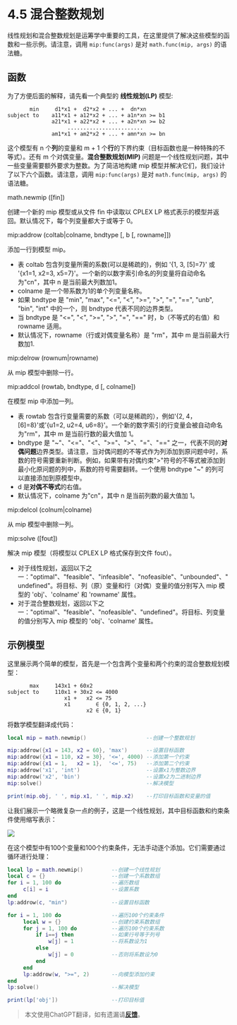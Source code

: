 # 4.5 混合整数规划
线性规划和混合整数规划是运筹学中重要的工具，在这里提供了解决这些模型的函数和一些示例。请注意，调用 `mip:func(args)` 是对 `math.func(mip, args)` 的语法糖。

## 函数
为了方便后面的解释，请先看一个典型的 **线性规划(LP)** 模型:
```
       min     d1*x1 +  d2*x2 + ... +  dn*xn
subject to    a11*x1 + a12*x2 + ... + a1n*xn >= b1
              a21*x1 + a22*x2 + ... + a2n*xn >= b2
                   ........................
              am1*x1 + am2*x2 + ... + amn*xn >= bn
```
这个模型有 n 个**列**的变量和 m + 1 个**行**的下界约束（目标函数也是一种特殊的不等式）。还有 m 个对偶变量。**混合整数规划(MIP)** 问题是一个线性规划问题，其中一些变量需要额外要求为整数。为了简洁地构建 mip 模型并解决它们，我们设计了以下六个函数。请注意，调用 `mip:func(args)` 是对 `math.func(mip, args)` 的语法糖。

<a id='math.newmip'> math.newmip ([fin]) </a>

创建一个新的 mip 模型或从文件 fin 中读取以 CPLEX LP 格式表示的模型并返回。默认情况下，每个列变量都大于或等于 0。

<a id='mip:addrow'> mip:addrow (coltab|colname, bndtype [, b [, rowname]]) </a>

添加一行到模型 mip。 
- 表 coltab 包含列变量所需的系数(可以是稀疏的)，例如 '{1, 3, [5]=7}' 或 '{x1=1, x2=3, x5=7}'。一个新的以数字索引命名的列变量将自动命名为"cn"，其中 n 是当前最大列数加1。
- colname 是一个带系数为1的单个列变量名称。
- 如果 bndtype 是 "min", "max", "<=", "<", ">=", ">", "=", "==", "unb", "bin", "int" 中的一个，则 bndtype 代表不同的边界类型。
- 当 bndtype 是 "<=", "<", ">=", ">", "=", "==" 时，b（不等式的右值）和 rowname 适用。
- 默认情况下，rowname（行或对偶变量名称）是 "rm"，其中 m 是当前最大行数加1.

<a id='mip:delrow'> mip:delrow (rownum|rowname) </a>

从 mip 模型中删除一行。

<a id='mip:addcol'> mip:addcol (rowtab, bndtype, d [, colname]) </a>

在模型 mip 中添加一列。
- 表 rowtab 包含行变量需要的系数（可以是稀疏的），例如'{2, 4，[6]=8}'或'{u1=2, u2=4, u6=8}'。一个新的数字索引的行变量会被自动命名为"rm"，其中 m 是当前行数的最大值加 1。
- bndtype 是 "\~"、"<="、"<"、">="、">"、"="、"==" 之一，代表不同的**对偶问题**边界类型。请注意，当对偶问题的不等式作为列添加到原问题中时，系数的符号需要重新判断。例如，如果带有对偶约束">"符号的不等式被添加到最小化原问题的列中，系数的符号需要翻转。一个使用 bndtype "\~" 的列可以直接添加到原模型中。
- d 是**对偶不等式**的右值。
- 默认情况下，colname 为"cn"，其中 n 是当前列数的最大值加 1。

<a id='mip:delcol'> mip:delcol (colnum|colname) </a>

从 mip 模型中删除一列。

<a id='mip:solve'> mip:solve ([fout]) </a>

解决 mip 模型（将模型以 CPLEX LP 格式保存到文件 fout）。 
- 对于线性规划，返回以下之一："optimal"、"feasible"、"infeasible"、"nofeasible"、"unbounded"、"undefined"。将目标、列（原）变量和行（对偶）变量的值分别写入 mip 模型的 'obj'、'colname' 和 'rowname' 属性。
- 对于混合整数规划，返回以下之一："optimal"、"feasible"、"nofeasible"、"undefined"。将目标、列变量的值分别写入 mip 模型的 'obj'、'colname' 属性。

## 示例模型
这里展示两个简单的模型，首先是一个包含两个变量和两个约束的混合整数规划模型：
```
       max     143x1 + 60x2
subject to     110x1 + 30x2 <= 4000
                  x1 +   x2 <= 75
                  x1        ∈ {0, 1, 2, ...}
                         x2 ∈ {0, 1}
```
将数学模型翻译成代码：
```lua
local mip = math.newmip()                   --创建一个整数规划

mip:addrow({x1 = 143, x2 = 60}, 'max')      --设置目标函数
mip:addrow({x1 = 110, x2 = 30}, '<=', 4000) --添加第一个约束
mip:addrow({x1 = 1,   x2 = 1},  '<=', 75)   --添加第二个约束
mip:addrow('x1', 'int')                     --设置x1为整数边界
mip:addrow('x2', 'bin')                     --设置x2为二进制边界
mip:solve()                                 --解决模型               

print(mip.obj, ' ', mip.x1, ' ', mip.x2)    --打印目标函数和变量的值
```

让我们展示一个略微复杂一点的例子，这是一个线性规划，其中目标函数和约束条件使用缩写表示：

![](https://microcity.gitee.io/doc/img/lp.svg)

在这个模型中有100个变量和100个约束条件，无法手动逐个添加。它们需要通过循环进行处理：
```lua
local lp = math.newmip()         --创建一个线性规划
local c = {}                     --创建一个系数数组
for i = 1, 100 do                --遍历数组
     c[i] = i                    --设置系数
end
lp:addrow(c, "min")              --设置目标函数

for i = 1, 100 do                --遍历100个约束条件
     local w = {}                --创建约束系数数组
     for j = 1, 100 do           --遍历100个约束系数
         if i==j then            --如果行号等于列号
             w[j] = 1            --将系数设为1
         else
             w[j] = 0            --否则将系数设为0
         end
     end
     lp:addrow(w, ">=", 2)       --向模型添加约束
end
lp:solve()                       --解决模型

print(lp['obj'])                 --打印目标值
```

> 本文使用ChatGPT翻译，如有遗漏请[**反馈**](https://github.com/huuhghhgyg/MicroCityNotes/issues/new)。